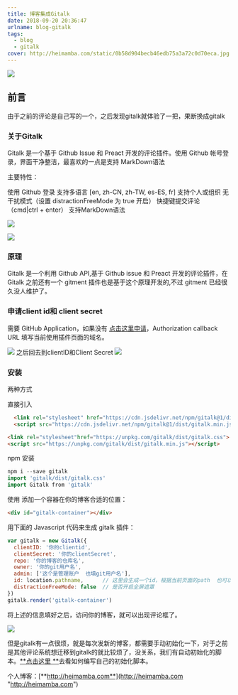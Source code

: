 ```yaml
---
title: 博客集成Gitalk
date: 2018-09-20 20:36:47
urlname: blog-gitalk
tags:
  - blog
  - gitalk
cover: http://heimamba.com/static/0b58d904becb46edb75a3a72c0d70eca.jpg
---
```


![](http://heimamba.com/static/0b58d904becb46edb75a3a72c0d70eca.jpg)

## 前言
由于之前的评论是自己写的一个，之后发现gitalk就体验了一把，果断换成gitalk

### 关于Gitalk

Gitalk 是一个基于 Github Issue 和 Preact 开发的评论插件。使用 Github 帐号登录，界面干净整洁，最喜欢的一点是支持 MarkDown语法

主要特性：

使用 Github 登录
支持多语言 [en, zh-CN, zh-TW, es-ES, fr]
支持个人或组织
无干扰模式（设置 distractionFreeMode 为 true 开启）
快捷键提交评论 （cmd|ctrl + enter）
支持MarkDown语法

![](http://heimamba.com/static/f78aa36cdf604c428c8aa2d62c76c7eb.png)

![](http://heimamba.com/static/aab601d2245c4160846d2ddb25137e81.png)
### 原理
Gitalk 是一个利用 Github API,基于 Github issue 和 Preact 开发的评论插件，在 Gitalk 之前还有一个 gitment 插件也是基于这个原理开发的,不过 gitment 已经很久没人维护了。

### 申请client id和 client secret
需要 GitHub Application，如果没有 [点击这里申请](https://github.com/settings/applications/new "点击这里申请")，Authorization callback URL 填写当前使用插件页面的域名。

![](http://heimamba.com/static/28e19d97ea02428588f01b29cb562a0a.png)
之后回去到clientID和Client Secret
![](http://heimamba.com/static/46e4a5caf2fa4a29bf2b734f9619b2d0.png)

### 安装

两种方式

直接引入
```html
  <link rel="stylesheet" href="https://cdn.jsdelivr.net/npm/gitalk@1/dist/gitalk.css">
  <script src="https://cdn.jsdelivr.net/npm/gitalk@1/dist/gitalk.min.js"></script>
```

  <!-- or -->

```html
<link rel="stylesheet"href="https://unpkg.com/gitalk/dist/gitalk.css">
<script src="https://unpkg.com/gitalk/dist/gitalk.min.js"></script>
```
npm 安装
```go
npm i --save gitalk
import 'gitalk/dist/gitalk.css'
import Gitalk from 'gitalk'
```
使用
添加一个容器在你的博客合适的位置：

```html
<div id="gitalk-container"></div>
```
用下面的 Javascript 代码来生成 gitalk 插件：

```javascript
var gitalk = new Gitalk({
  clientID: '你的clientid',
  clientSecret: '你的clientSecret',
  repo: '你的博客的仓库名',
  owner: '你的git用户名',
  admin: ['这个是管理账户  也填git用户名'],
  id: location.pathname,      // 这里会生成一个id，根据当前页面的path  也可以自己定义
  distractionFreeMode: false  // 是否开启全屏遮罩 
})
gitalk.render('gitalk-container')
```

将上述的信息填好之后，访问你的博客，就可以出现评论框了。

![](http://heimamba.com/static/3e6c36c38e884c3091a5d7088d595c93.png)

但是gitalk有一点很烦，就是每次发新的博客，都需要手动初始化一下，对于之前是其他评论系统想迁移到gitalk的就比较烦了，没关系，我们有自动初始化的脚本。[**点击这里 **](http://heimamba.com/2018/09/21/gitalkauto/ "点击这里 ")去看如何编写自己的初始化脚本。




个人博客：[**http://heimamba.com**](http://heimamba.com "http://heimamba.com")

























































